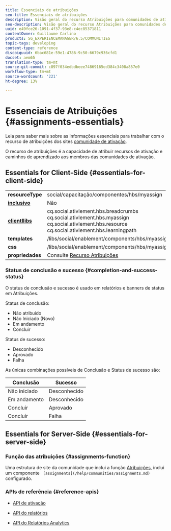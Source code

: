```yaml
---
title: Essenciais de atribuições
seo-title: Essenciais de atribuições
description: Visão geral do recurso Atribuições para comunidades de ativação
seo-description: Visão geral do recurso Atribuições para comunidades de ativação
uuid: e49fce26-1091-4f37-93e8-c4ec85371811
contentOwner: Guillaume Carlino
products: SG_EXPERIENCEMANAGER/6.5/COMMUNITIES
topic-tags: developing
content-type: reference
discoiquuid: 6bac681e-59e1-4786-9c50-6679c936cfd1
docset: aem65
translation-type: tm+mt
source-git-commit: c897f034edbdbeee74869165ed384c3408a857e0
workflow-type: tm+mt
source-wordcount: '221'
ht-degree: 13%

---
```



# Essenciais de Atribuições {#assignments-essentials}

Leia para saber mais sobre as informações essenciais para trabalhar com o recurso de atribuições dos sites [comunidade de ativação](/help/communities/overview.md#enablement-community).

O recurso de atribuições é a capacidade de atribuir recursos de ativação e caminhos de aprendizado aos membros das comunidades de ativação.

## Essentials for Client-Side {#essentials-for-client-side}

<table>
 <tbody>
  <tr>
   <td> <strong>resourceType</strong></td>
   <td>social/capacitação/componentes/hbs/myassign</td>
  </tr>
  <tr>
   <td> <a href="/help/communities/scf.md#add-or-include-a-communities-component"><strong>inclusivo</strong></a></td>
   <td>Não</td>
  </tr>
  <tr>
   <td> <a href="/help/communities/clientlibs.md"><strong>clientllibs</strong></a></td>
   <td>cq.social.ativlement.hbs.breadcrumbs<br /> cq.social.ativlement.hbs.myassign<br /> cq.social.ativlement.hbs.resource<br /> cq.social.ativlement.hbs.learningpath</td>
  </tr>
  <tr>
   <td> <strong>templates</strong></td>
   <td> /libs/social/enablement/components/hbs/myassigned/myassigned.hbs</td>
  </tr>
  <tr>
   <td> <strong>css</strong></td>
   <td> /libs/social/enablement/components/hbs/myassigned/clientlibs/myassigned.css</td>
  </tr>
  <tr>
   <td><strong> propriedades</strong></td>
   <td>Consulte <a href="/help/communities/assignments.md">Recurso Atribuições</a></td>
  </tr>
 </tbody>
</table>

### Status de conclusão e sucesso {#completion-and-success-status}

O status de conclusão e sucesso é usado em relatórios e banners de status em Atribuições.

Status de conclusão:

* Não atribuído
* Não Iniciado (Novo)
* Em andamento
* Concluir

Status de sucesso:

* Desconhecido
* Aprovado
* Falha

As únicas combinações possíveis de Conclusão e Status de sucesso são:

| **Conclusão** | **Sucesso** |
|---|---|
| Não iniciado | Desconhecido |
| Em andamento | Desconhecido |
| Concluir | Aprovado |
| Concluir | Falha |

## Essentials for Server-Side {#essentials-for-server-side}

### Função das atribuições {#assignments-function}

Uma estrutura de site da comunidade que inclui a função [Atribuições](/help/communities/functions.md#assignments-function), inclui um componente ` [assignments](/help/communities/assignments.md)` configurado.

### APIs de referência {#reference-apis}

* [API de ativação](https://helpx.adobe.com/experience-manager/6-5/sites/developing/using/reference-materials/javadoc/com/adobe/cq/social/enablement/reporting/model/api/package-summary.html)

* [API do relatórios](https://helpx.adobe.com/experience-manager/6-5/sites/developing/using/reference-materials/javadoc/com/adobe/cq/social/reporting/dv/api/package-summary.html)

* [API do Relatórios Analytics](https://helpx.adobe.com/experience-manager/6-5/sites/developing/using/reference-materials/javadoc/com/adobe/cq/social/reporting/analytics/api/package-summary.html)

